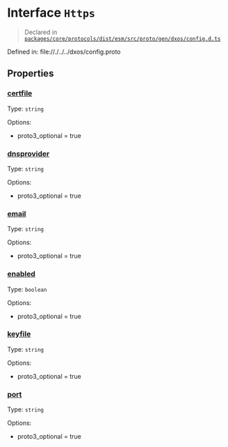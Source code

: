 # Interface `Https`
> Declared in [`packages/core/protocols/dist/esm/src/proto/gen/dxos/config.d.ts`]()

Defined in:
   file://./../../dxos/config.proto

## Properties
### [certfile]()
Type: <code>string</code>

Options:
  - proto3_optional = true

### [dnsprovider]()
Type: <code>string</code>

Options:
  - proto3_optional = true

### [email]()
Type: <code>string</code>

Options:
  - proto3_optional = true

### [enabled]()
Type: <code>boolean</code>

Options:
  - proto3_optional = true

### [keyfile]()
Type: <code>string</code>

Options:
  - proto3_optional = true

### [port]()
Type: <code>string</code>

Options:
  - proto3_optional = true
